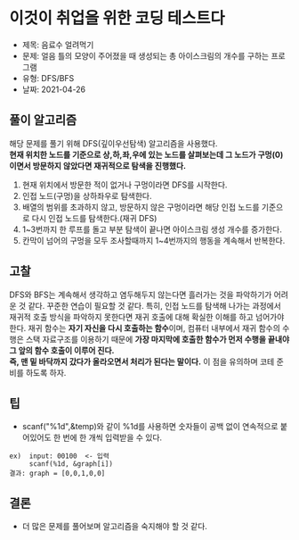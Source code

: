 # 이것이 취업을 위한 코딩 테스트다
* 제목: 음료수 얼려먹기
* 문제: 얼음 틀의 모양이 주어졌을 때 생성되는 총 아이스크림의 개수를 구하는 프로그램
* 유형: DFS/BFS
* 날짜: 2021-04-26

## 풀이 알고리즘
해당 문제를 풀기 위해 DFS(깊이우선탐색) 알고리즘을 사용했다. <br>
<b> 현재 위치한 노드를 기준으로 상,하,좌,우에 있는 노드를 살펴보는데 그 노드가 구멍(0)이면서 방문하지 않았다면 재귀적으로 탐색을 진행했다. </b>
1. 현재 위치에서 방문한 적이 없거나 구멍이라면 DFS를 시작한다.
2. 인접 노드(구멍)을 상하좌우로 탐색한다.
3. 배열의 범위를 초과하지 않고, 방문하지 않은 구멍이라면 해당 인접 노드를 기준으로 다시 인접 노드를 탐색한다.(재귀 DFS)
4. 1~3번까지 한 루프를 돌고 부분 탐색이 끝나면 아이스크림 생성 개수를 증가한다.
5. 칸막이 넘어의 구멍을 모두 조사할때까지 1~4번까지의 행동을 계속해서 반복한다.

## 고찰
DFS와 BFS는 계속해서 생각하고 염두해두지 않는다면 흘러가는 것을 파악하기가 어려운 것 같다. 꾸준한 연습이 필요할 것 같다.
특히, 인접 노드를 탐색해 나가는 과정에서 재귀적 호출 방식을 파악하지 못한다면 재귀 호출에 대해 확실한 이해를 하고 넘어가야 한다.
재귀 함수는 <b>자기 자신을 다시 호출하는 함수</b>이며,
컴퓨터 내부에서 재귀 함수의 수행은 스택 자료구조를 이용하기 때문에 <b>가장 마지막에 호출한 함수가 먼저 수행을 끝내야 그 앞의 함수 호출이 이루어 진다.</b><br>
<b>즉, 맨 밑 바닥까지 갔다가 올라오면서 처리가 된다는 말이다.</b>
이 점을 유의하며 코테 준비를 하도록 하자.

## 팁
* scanf("%1d",&temp)와 같이 %1d를 사용하면 숫자들이 공백 없이 연속적으로 붙어있어도 한 번에 한 개씩 입력받을 수 있다.
```
ex)  input: 00100  <- 입력
     scanf(%1d, &graph[i])
결과: graph = [0,0,1,0,0]
```

## 결론
* 더 많은 문제를 풀어보며 알고리즘을 숙지해야 할 것 같다.
